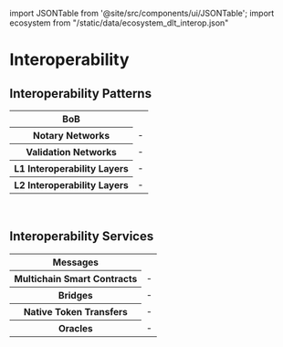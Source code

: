 import JSONTable from '@site/src/components/ui/JSONTable';
import ecosystem from "/static/data/ecosystem_dlt_interop.json"

# Interoperability 

## Interoperability Patterns

<div style={{overflowX : 'auto'}}>
	<table style={{textAlign: 'center'}}>
		<tr>
			<th>BoB</th>
			<th></th>
		</tr>
		<tr>
			<th>Notary Networks</th>
			<td>-</td>
		</tr>
		<tr>
			<th>Validation Networks</th>
			<td>-</td>
		</tr>
		<tr>
			<th>L1 Interoperability Layers</th>
			<td>-</td>
		</tr>
		<tr>
			<th>L2 Interoperability Layers</th>
			<td>-</td>
		</tr>
	</table>
</div>
<br/>

## Interoperability Services

<div style={{overflowX : 'auto'}}>
	<table style={{textAlign: 'center'}}>
		<tr>
			<th>Messages</th>
			<th></th>
		</tr>
		<tr>
			<th>Multichain Smart Contracts</th>
			<td>-</td>
		</tr>
		<tr>
			<th>Bridges</th>
			<td>-</td>
		</tr>
		<tr>
			<th>Native Token Transfers</th>
			<td>-</td>
		</tr>
		<tr>
			<th>Oracles</th>
			<td>-</td>
		</tr>
	</table>
</div>
<br/>